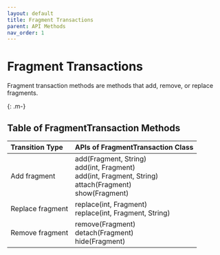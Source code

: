 ```yaml
---
layout: default
title: Fragment Transactions
parent: API Methods
nav_order: 1
---
```


# Fragment Transactions

Fragment transaction methods are methods that add, remove, or replace fragments.

{: .m-}

## Table of FragmentTransaction Methods

|Transition Type|APIs of FragmentTransaction Class|
|:------------|:--------------------|
| Add fragment     | add(Fragment, String)<br>add(int, Fragment)<br>add(int, Fragment, String)<br>attach(Fragment)<br>          show(Fragment)<br> |
| Replace fragment | replace(int, Fragment)<br>replace(int, Fragment, String)|
| Remove fragment  | remove(Fragment)<br>detach(Fragment)<br>hide(Fragment)|
